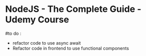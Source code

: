 # NodeJS - The Complete Guide - Udemy Course
#to do :
- refactor code to use async await
- Refactor code in frontend to use functional components